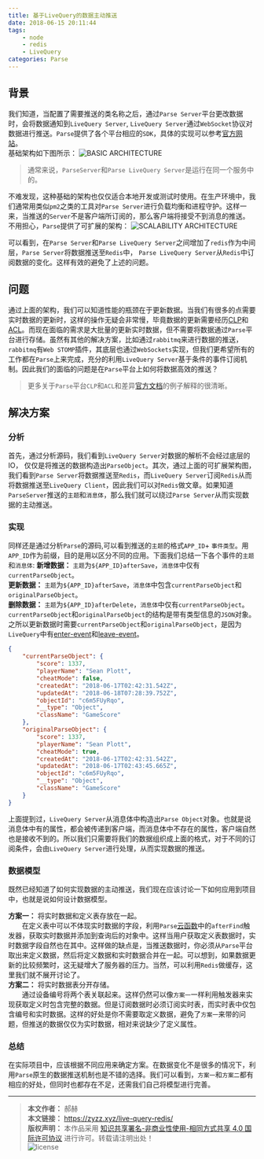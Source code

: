 ```yaml
---
title: 基于LiveQuery的数据主动推送
date: 2018-06-15 20:11:44
tags: 
    - node
    - redis
    - LiveQuery
categories: Parse
---
```



## 背景
我们知道，当配置了需要推送的类名称之后，通过`Parse Server`平台更改数据时，会将数据通知到`LiveQuery Server`, `LiveQuery Server`通过`WebSocket`协议对数据进行推送。`Parse`提供了各个平台相应的`SDK`，具体的实现可以参考[官方网站](http://docs.parseplatform.org/parse-server/guide/#live-queries)。  
基础架构如下图所示：
![BASIC ARCHITECTURE](http://docs.parseplatform.org/assets/images/lq_local.png)   
> 通常来说，`ParseServer`和`Parse LiveQuery Server`是运行在同一个服务中的。
<!-- more -->

不难发现，这种基础的架构也仅仅适合本地开发或测试时使用。在生产环境中，我们通常用类似`pm2`之类的工具对`Parse Server`进行负载均衡和进程守护。这样一来，当推送的`Server`不是客户端所订阅的，那么客户端将接受不到消息的推送。  
不用担心，`Parse`提供了可扩展的架构：
![SCALABILITY ARCHITECTURE](http://docs.parseplatform.org/assets/images/lq_multiple.png)

可以看到，在`Parse Server`和`Parse LiveQuery Server`之间增加了`redis`作为中间层，`Parse Server`将数据推送至`Redis`中， `Parse LiveQuery Server`从`Redis`中订阅数据的变化。这样有效的避免了上述的问题。

## 问题
通过上面的架构，我们可以知道性能的瓶颈在于更新数据。当我们有很多的点需要实时数据的更新时，这样的操作无疑会非常慢，毕竟数据的更新需要经历[CLP](http://docs.parseplatform.org/parse-server/guide/#class-level-permissions)和[ACL](http://docs.parseplatform.org/js/guide/#object-level-access-control)。而现在面临的需求是大批量的更新实时数据，但不需要将数据通过`Parse`平台进行存储。虽然有其他的解决方案，比如通过`rabbitmq`来进行数据的推送，`rabbitmq`有`Web STOMP`插件，其底层也通过`WebSockets`实现，但我们更希望所有的工作都在`Parse`上来完成，充分的利用`LiveQuery Server`基于条件的事件订阅机制。因此我们的面临的问题是在`Parse`平台上如何将数据高效的推送？
> 更多关于`Parse`平台`CLP`和`ACL`和差异[官方文档](http://docs.parseplatform.org/js/guide/#clp-and-acl-interaction)的例子解释的很清晰。

## 解决方案  

### 分析
首先，通过分析源码，我们看到`LiveQuery Server`对数据的解析不会经过底层的IO， 仅仅是将推送的数据构造出`ParseObject`。其次，通过上面的可扩展架构图，我们看到`Parse Server`将数据推送至`Redis`，而`LiveQuery Server`订阅`Redis`从而将数据推送至`LiveQuery Client`，因此我们可以对`Redis`做文章。如果知道`ParseServer`推送的`主题`和`消息体`，那么我们就可以绕过`Parse Server`从而实现数据的主动推送。

### 实现
同样还是通过分析`Parse`的源码,可以看到推送的`主题`的格式`APP_ID`+ `事件类型`。用`APP_ID`作为前缀，目的是用以区分不同的应用。下面我们总结一下各个事件的`主题`和`消息体`:
**新增数据：**  `主题`为`${APP_ID}afterSave`，`消息体`中仅有`currentParseObject`。  
**更新数据：**  `主题`为`${APP_ID}afterSave`，`消息体`中包含`currentParseObject`和`originalParseObject`。  
**删除数据：**  `主题`为`${APP_ID}afterDelete`，`消息体`中仅有`currentParseObject`。  
`currentParseObject`和`originalParseObject`的结构是带有类型信息的`JSON`对象。之所以更新数据时需要`currentParseObject`和`originalParseObject`，是因为`LiveQuery`中有[enter-event](http://docs.parseplatform.org/js/guide/#enter-event)和[leave-event](http://docs.parseplatform.org/js/guide/#leave-event)。  
``` json
{
    "currentParseObject": {
        "score": 1337,
        "playerName": "Sean Plott",
        "cheatMode": false,
        "createdAt": "2018-06-17T02:42:31.542Z",
        "updatedAt": "2018-06-18T07:28:39.752Z",
        "objectId": "c6m5FUyRqo",
        "__type": "Object",
        "className": "GameScore"
    },
    "originalParseObject": {
        "score": 1337,
        "playerName": "Sean Plott",
        "cheatMode": true,
        "createdAt": "2018-06-17T02:42:31.542Z",
        "updatedAt": "2018-06-17T02:43:45.665Z",
        "objectId": "c6m5FUyRqo",
        "__type": "Object",
        "className": "GameScore"
    }
}
```

上面提到过，`LiveQuery Server`从消息体中构造出`Parse Object`对象。也就是说消息体中有的属性，都会被传递到客户端，而消息体中不存在的属性，客户端自然也是接收不到的。所以我们只需要将我们的数据组织成上面的格式，对于不同的订阅条件，会由`LiveQuery Server`进行处理，从而实现数据的推送。

### 数据模型
既然已经知道了如何实现数据的主动推送，我们现在应该讨论一下如何应用到项目中，也就是说如何设计数据模型。

**方案一：** 将实时数据和定义表存放在一起。  
&emsp;&emsp;在定义表中可以不体现实时数据的字段，利用`Parse`[云函数](http://docs.parseplatform.org/cloudcode/guide/)中的`afterFind`触发器，获取实时数据并添加到查询后的对象中。这样当用户获取定义表数据时，实时数据字段自然也在其中。这样做的缺点是，当推送数据时，你必须从`Parse`平台取出来定义数据，然后将定义数据和实时数据合并在一起。可以想到，如果数据更新的比较频繁时，这无疑增大了服务器的压力。当然，可以利用`Redis`做缓存，这里我们就不展开讨论了。  
**方案二：** 将实时数据表分开存储。  
&emsp;&emsp;通过设备编号将两个表关联起来。这样仍然可以像`方案一`一样利用触发器来实现获取定义时包含完整的数据。但是订阅数据时必须订阅实时表，而实时表中仅包含编号和实时数据。这样的好处是你不需要取定义数据，避免了`方案一`来带的问题，但推送的数据仅仅为实时数据，相对来说缺少了定义属性。  

### 总结
在实际项目中，应该根据不同应用来确定方案。在数据变化不是很多的情况下，利用`Parse`原生的数据推送机制也是不错的选择。我们可以看到，`方案一`和`方案二`都有相应的好处，但同时也都存在不足，还需我们自己将模型进行完善。

---
> **本文作者：** 郝赫   
> **本文链接：** https://zyzz.xyz/live-query-redis/   
> **版权声明：** 本作品采用 [知识共享署名-非商业性使用-相同方式共享 4.0 国际许可协议](https://creativecommons.org/licenses/by-nc-sa/4.0/deed.zh) 进行许可。转载请注明出处！  
> ![license](https://i.creativecommons.org/l/by-nc-sa/4.0/88x31.png)